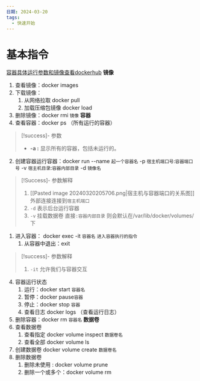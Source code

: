 ```yaml
---
日期: 2024-03-20
tags:
  - 快速开始
---
```

# 基本指令
[容器具体运行参数和镜像查看dockerhub](https://hub.docker.com/)
**镜像**
1. 查看镜像：docker images
2. 下载镜像：
	1. 从网络拉取 docker pull
	2. 加载压缩包镜像 docker load
3. 删除镜像：docker rmi `镜像`
**容器** 
1. 查看容器：docker ps （所有运行的容器）
> [!success]- 参数
> - **-a :** 显示所有的容器，包括未运行的。
2. 创建容器运行容器：docker run --name `起一个容器名` -p `宿主机端口号`:`容器端口号`  -v `宿主机目录`:`容器内部目录` -d `镜像名`
> [!Success]- 参数解释
>1. [[Pasted image 20240320205706.png|宿主机与容器端口的关系图]] 外部连接连接到`宿主机端口`
>2. `-d` 表示后台运行容器
>3. `-v` 挂载数据卷 直接`:容器内部目录` 则会默认在/var/lib/docker/volumes/下
1. 进入容器： docker exec -it `容器名` `进入容器执行的指令`
	1. 从容器中退出：exit
> [!success]- 参数解释
>1. `-it` 允许我们与容器交互
4. 容器运行状态
	1. 运行：docker start `容器名`
	2. 暂停：docker pause`容器`
	3. 停止：docker stop `容器`
	4. 查看日志 docker logs （查看运行日志）
5. 删除容器：docker rm `容器名`
**数据卷**
1. 查看数据卷
	1. 查看指定 docker volume inspect `数据卷名`
	2. 查看全部 docker volume ls
2. 创建数据卷 docker volume create `数据卷名`
3.  删除数据卷
	1. 删除未使用 : docker volume prune
	2. 删除一个或多个：docker volume rm
